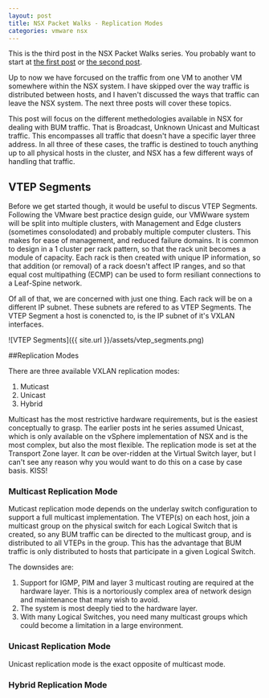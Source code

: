 ```yaml
---
layout: post
title: NSX Packet Walks - Replication Modes
categories: vmware nsx
---
```


This is the third post in the NSX Packet Walks series. You probably want to start at [the first post](http://vantmet.github.io/2015/02/10/packet-walks) or [the second post](http://vantmet.github.io/2015/03/24/packet-walks1).

Up to now we have forcused on the traffic from one VM to another VM somewhere within the NSX system. I have skipped over the way traffic is distributed between hosts, and I haven't discussed the ways that traffic can leave the NSX system. The next three posts will cover these topics.

This post will focus on the different methedologies available in NSX for dealing with BUM traffic. That is Broadcast, Unknown Unicast and Multicast traffic. This encompasses all traffic that doesn't have a specific layer three address. In all three of these cases, the traffic is destined to touch anything up to all physical hosts in the cluster, and NSX has a few different ways of handling that traffic.

## VTEP Segments

Before we get started though, it would be useful to discus VTEP Segments. Following the VMware best practice design guide, our VMWware system will be split into multiple clusters, with Management and Edge clusters (sometimes consolodated) and probably multiple computer clusters. This makes for ease of management, and reduced failure domains. It is common to design in a 1 cluster per rack pattern, so that the rack unit becomes a module of capacity. Each rack is then created with unique IP information, so that addition (or removal) of a rack doesn't affect IP ranges, and so that equal cost multipathing (ECMP) can be used to form resiliant connections to a Leaf-Spine network.

Of all of that, we are concerned with just one thing. Each rack will be on a different IP subnet. These subnets are refered to as VTEP Segments. The VTEP Segment a host is conencted to, is the IP subnet of it's VXLAN interfaces.

![VTEP Segments]({{ site.url }}/assets/vtep_segments.png)

##Replication Modes

There are three available VXLAN replication modes:

1. Muticast
2. Unicast
3. Hybrid

Multicast has the most restrictive hardware requirements, but is the easiest conceptually to grasp. The earlier posts int he series assumed Unicast, which is only available on the vSphere implementation of NSX and is the most complex, but also the most flexible. The replication mode is set at the Transport Zone layer. It *can* be over-ridden at the Virtual Switch layer, but I can't see any reason why you would want to do this on a case by case basis. KISS!

### Multicast Replication Mode

Muticast replication mode depends on the underlay switch configuration to support a full multicast implementation. The VTEP(s) on each host, join a multicast group on the physical switch for each Logical Switch that is created, so any BUM traffic can be directed to the multicast group, and is distributed to all VTEPs in the group. This has the advantage that BUM traffic is only distributed to hosts that participate in a given Logical Switch.

The downsides are:

1. Support for IGMP, PIM and layer 3 multicast routing are required at the hardware layer. This is a nortoriously complex area of network design and maintenance that many wish to avoid.
2. The system is most deeply tied to the hardware layer.
3. With many Logical Switches, you need many multicast groups which could become a limitation in a large environment.

### Unicast Replication Mode

Unicast replication mode is the exact opposite of multicast mode. 

### Hybrid Replication Mode